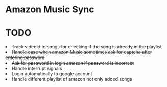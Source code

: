 # Amazon Music Sync
<h1>TODO</h1>
<li>
<s>Track videoId to songs for checking if the song is already in the playlist</s>
  </li>
<li>
<s>Handle case when amazon Music sometimes ask for captcha after entering password</s>
</li>
<li>
  <s>Ask for password in login amazon if password is incorrect</s>
</li>
<li>
  Handle interrupt signals
</li>
<li>
  Login automatically to google account
</li>
<li>
  Handle different playlist of amazon not only added songs
 </li>
